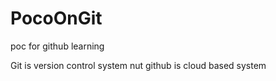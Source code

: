 # PocoOnGit
poc for github learning



Git is version control system nut github is cloud based system
